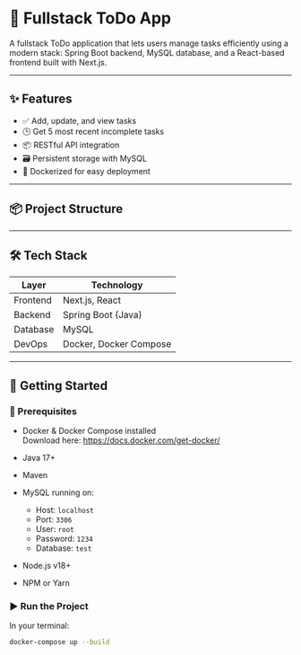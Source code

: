 # 📝 Fullstack ToDo App

A fullstack ToDo application that lets users manage tasks efficiently using a modern stack: Spring Boot backend, MySQL database, and a React-based frontend built with Next.js.

---

## ✨ Features

- ✅ Add, update, and view tasks
- 🕒 Get 5 most recent incomplete tasks
- 📦 RESTful API integration
- 🗃 Persistent storage with MySQL
- 🐳 Dockerized for easy deployment

---

## 📦 Project Structure


---

## 🛠 Tech Stack

| Layer      | Technology       |
|------------|------------------|
| Frontend   | Next.js, React   |
| Backend    | Spring Boot (Java) |
| Database   | MySQL            |
| DevOps     | Docker, Docker Compose |

---

## 🚀 Getting Started

### 🔧 Prerequisites

- Docker & Docker Compose installed  
  Download here: https://docs.docker.com/get-docker/




- Java 17+
- Maven
- MySQL running on:
  - Host: `localhost`
  - Port: `3306`
  - User: `root`
  - Password: `1234`
  - Database: `test`
 


- Node.js v18+
- NPM or Yarn


### ▶️ Run the Project

In your terminal:

```bash
docker-compose up --build
